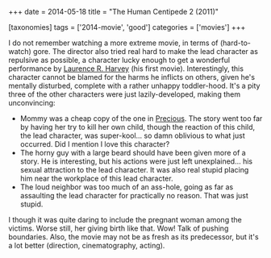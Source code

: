 +++
date = 2014-05-18
title = "The Human Centipede 2 (2011)"

[taxonomies]
tags = ['2014-movie', 'good']
categories = ['movies']
+++

I do not remember watching a more extreme movie, in terms of
(hard-to-watch) gore. The director also tried real hard to make the lead
character as repulsive as possible, a character lucky enough to get a
wonderful performance by [Laurence R. Harvey] (his first movie).
Interestingly, this character cannot be blamed for the harms he inflicts
on others, given he\'s mentally disturbed, complete with a rather
unhappy toddler-hood. It\'s a pity three of the other characters were
just lazily-developed, making them unconvincing:

-   Mommy was a cheap copy of the one in [Precious]. The story went too
    far by having her try to kill her own child, though the reaction of
    this child, the lead character, was super-kool\... so damn oblivious
    to what just occurred. Did I mention I love this character?
-   The horny guy with a large beard should have been given more of a
    story. He is interesting, but his actions were just left
    unexplained\... his sexual attraction to the lead character. It was
    also real stupid placing him near the workplace of this lead
    character.
-   The loud neighbor was too much of an ass-hole, going as far as
    assaulting the lead character for practically no reason. That was
    just stupid.

I though it was quite daring to include the pregnant woman among the
victims. Worse still, her giving birth like that. Wow! Talk of pushing
boundaries. Also, the movie may not be as fresh as its predecessor, but
it\'s a lot better (direction, cinematography, acting).

  [Laurence R. Harvey]: http://www.imdb.com/name/nm4030776
  [Precious]: http://tshepang.net/precious-2009
